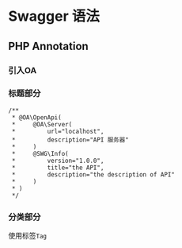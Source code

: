 # Swagger 语法

## PHP Annotation

### 引入OA

### 标题部分

```
/**
 * @OA\OpenApi(
 *     @OA\Server(
 *         url="localhost",
 *         description="API 服务器"
 *     )
 *     @SWG\Info(
 *         version="1.0.0",
 *         title="the API",
 *         description="the description of API"
 *     )
 * )
 */
```

### 分类部分

使用标签`Tag`

```

```

